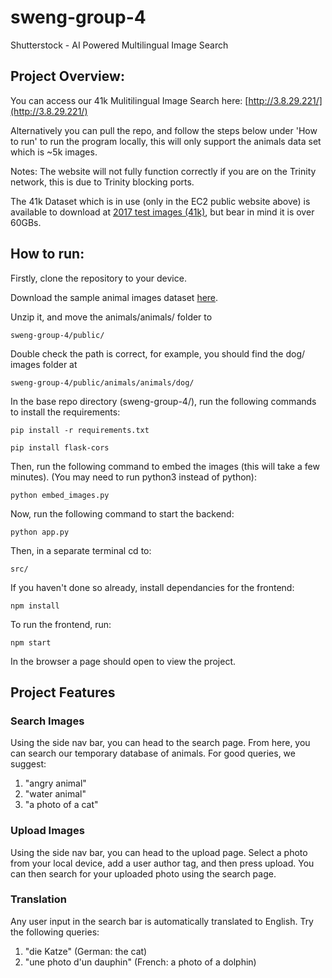 # sweng-group-4
Shutterstock - AI Powered Multilingual Image Search

## Project Overview:
You can access our 41k Mulitilingual Image Search here: [http://3.8.29.221/](http://3.8.29.221/)

Alternatively you can pull the repo, and follow the steps below under 'How to run' to run the program locally, this will only support the animals data set which is ~5k images.

Notes:
The website will not fully function correctly if you are on the Trinity network, this is due to Trinity blocking ports.

The 41k Dataset which is in use (only in the EC2 public website above) is available to download at [2017 test images (41k)](https://cocodataset.org/#download), but bear in mind it is over 60GBs. 

## How to run:

Firstly, clone the repository to your device.

Download the sample animal images dataset [here](https://www.kaggle.com/datasets/iamsouravbanerjee/animal-image-dataset-90-different-animals/download?datasetVersionNumber=5).

Unzip it, and move the animals/animals/ folder to

```
sweng-group-4/public/
```

Double check the path is correct, for example, you should find the dog/ images folder at

```
sweng-group-4/public/animals/animals/dog/
```

In the base repo directory (sweng-group-4/), run the following commands to install the requirements:

```
pip install -r requirements.txt
```
```
pip install flask-cors
```
Then, run the following command to embed the images (this will take a few minutes). (You may need to run python3 instead of python):

```
python embed_images.py
```

Now, run the following command to start the backend:

```
python app.py
```

Then, in a separate terminal cd to:

```
src/
```

If you haven't done so already, install dependancies for the frontend:

```
npm install
```

To run the frontend, run:

```
npm start
```

In the browser a page should open to view the project.

## Project Features

### Search Images

Using the side nav bar, you can head to the search page. From here, you can search our temporary database of animals. For good queries, we suggest:

1. "angry animal"
2. "water animal"
3. "a photo of a cat"

### Upload Images

Using the side nav bar, you can head to the upload page. Select a photo from your local device, add a user author tag, and then press upload. You can then search for your uploaded photo using the search page.

### Translation

Any user input in the search bar is automatically translated to English. Try the following queries:

1. "die Katze" (German: the cat)
2. "une photo d'un dauphin" (French: a photo of a dolphin)

